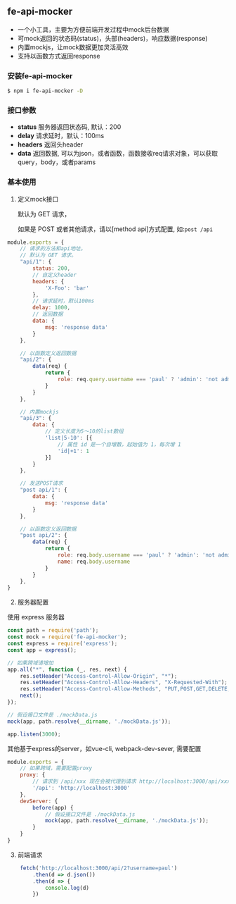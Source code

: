 ## fe-api-mocker
* 一个小工具，主要为方便前端开发过程中mock后台数据
* 可mock返回的状态码(status)，头部(headers)，响应数据(response)
* 内置mockjs，让mock数据更加灵活高效
* 支持以函数方式返回response

### 安装fe-api-mocker
```bash
$ npm i fe-api-mocker -D
```

### 接口参数
* **status** 服务器返回状态码, 默认：200
* **delay** 请求延时，默认：100ms
* **headers** 返回头header
* **data** 	返回数据, 可以为json，或者函数，函数接收req请求对象，可以获取query，body，或者params

### 基本使用

1. 定义mock接口

	默认为 GET 请求，
	
	如果是 POST 或者其他请求，请以[method api]方式配置, 如:`post /api`
```javascript
module.exports = {
	// 请求的方法和api地址。
	// 默认为 GET 请求。
	"api/1": {
		status: 200,
		// 自定义header
		headers: {
			'X-Foo': 'bar'
		},
		// 请求延时，默认100ms
		delay: 1000,
		// 返回数据
		data: {
			msg: 'response data'
		}
	},

	// 以函数定义返回数据
	"api/2": {
		data(req) {
			return {
				role: req.query.username === 'paul' ? 'admin': 'not admin'
			}
		}
	},

	// 内置mockjs
	"api/3": {
		data: {
			// 定义长度为5～10的list数组
			'list|5-10': [{
				// 属性 id 是一个自增数，起始值为 1，每次增 1
				'id|+1': 1
			}]
		}
	},

	// 发送POST请求
	"post api/1": {
		data: {
			msg: 'response data'
		}
	},

	// 以函数定义返回数据
	"post api/2": {
		data(req) {
			return {
				role: req.body.username === 'paul' ? 'admin': 'not admin',
				name: req.body.username
			}
		}
	},
}
```

2. 服务器配置

使用 express 服务器

```javascript
const path = require('path');
const mock = require('fe-api-mocker');
const express = require('express');
const app = express();

// 如果跨域请增加
app.all("*", function (_, res, next) {
	res.setHeader("Access-Control-Allow-Origin", "*");
	res.setHeader("Access-Control-Allow-Headers", "X-Requested-With");
	res.setHeader("Access-Control-Allow-Methods", "PUT,POST,GET,DELETE,OPTIONS");
	next();
});

// 假设接口文件是 ./mockData.js
mock(app, path.resolve(__dirname, './mockData.js'));

app.listen(3000);
```

其他基于express的server，如vue-cli, webpack-dev-sever, 需要配置
```javascript
module.exports = {
	// 如果跨域，需要配置proxy
	proxy: {
		// 请求到 /api/xxx 现在会被代理到请求 http://localhost:3000/api/xxx
		'/api': 'http://localhost:3000'
	},
	devServer: {
		before(app) {
			// 假设接口文件是 ./mockData.js
			mock(app, path.resolve(__dirname, './mockData.js'));
		}
	}
}
```

3. 前端请求

```javascript
	fetch('http://localhost:3000/api/2?username=paul')
		.then(d => d.json())
		.then(d => {
			console.log(d)
		})
```
